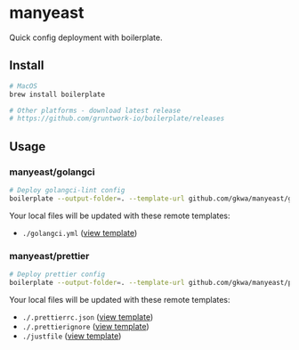 # manyeast

Quick config deployment with boilerplate.

## Install

```bash
# MacOS
brew install boilerplate

# Other platforms - download latest release
# https://github.com/gruntwork-io/boilerplate/releases
```

## Usage

### manyeast/golangci

```bash
# Deploy golangci-lint config
boilerplate --output-folder=. --template-url github.com/gkwa/manyeast/golangci
```

Your local files will be updated with these remote templates:

- `./golangci.yml` ([view template](https://github.com/gkwa/manyeast/blob/master/golangci/.golangci.yml))

### manyeast/prettier

```bash
# Deploy prettier config
boilerplate --output-folder=. --template-url github.com/gkwa/manyeast/prettier
```

Your local files will be updated with these remote templates:

- `./.prettierrc.json` ([view template](https://github.com/gkwa/manyeast/blob/master/prettier/.prettierrc.json))
- `./.prettierignore` ([view template](https://github.com/gkwa/manyeast/blob/master/prettier/.prettierignore))
- `./justfile` ([view template](https://github.com/gkwa/manyeast/blob/master/prettier/justfile))